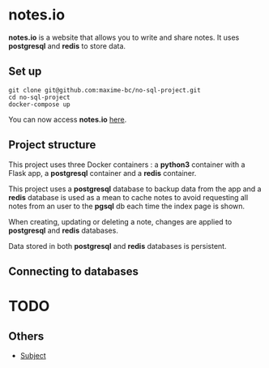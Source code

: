 # notes.io

**notes.io** is a website that allows you to write and share notes. It uses **postgresql** and **redis** to store data.

## Set up

```
git clone git@github.com:maxime-bc/no-sql-project.git
cd no-sql-project
docker-compose up
```

You can now access **notes.io** [here](http://localhost:5000).

## Project structure

This project uses three Docker containers : a **python3** container with a Flask app, a **postgresql** container and a **redis** container.

This project uses a **postgresql** database to backup data from the app and a **redis** database is used as a mean to cache notes to avoid requesting all notes from an user to the **pgsql** db each time the index page is shown.

When creating, updating or deleting a note, changes are applied to **postgresql** and **redis** databases.

Data stored in both **postgresql** and **redis** databases is persistent.

## Connecting to databases

# TODO

## Others

- [Subject](https://docs.google.com/spreadsheets/d/1K-9E6TljJhk7_0Cj3HICfgp03owfm7NNh_-ooE0LL28/edit#gid=0)
